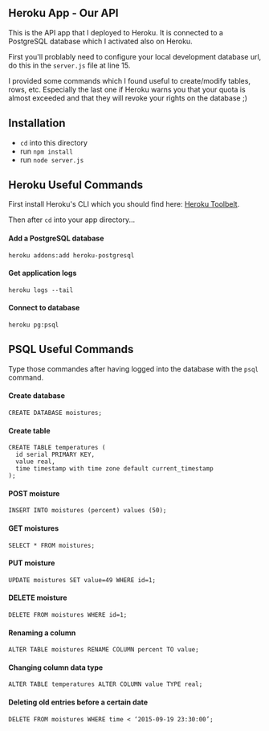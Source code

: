 ## Heroku App - Our API

This is the API app that I deployed to Heroku. It is connected to a PostgreSQL database which I activated also on Heroku. 

First you'll problably need to configure your local development database url, do this in the `server.js` file at line 15.

I provided some commands which I found useful to create/modify tables, rows, etc. Especially the last one if Heroku warns you that your quota is almost exceeded and that they will revoke your rights on the database ;)


## Installation

* `cd` into this directory
* run `npm install`
* run `node server.js`

## Heroku Useful Commands

First install Heroku's CLI which you should find here: [Heroku Toolbelt](https://toolbelt.heroku.com/).

Then after `cd` into your app directory...

#### Add a PostgreSQL database
```
heroku addons:add heroku-postgresql
```

#### Get application logs
```
heroku logs --tail
```

#### Connect to database
```
heroku pg:psql
```


## PSQL Useful Commands

Type those commandes after having logged into the database with the `psql` command.

#### Create database

```
CREATE DATABASE moistures;
```

#### Create table
```
CREATE TABLE temperatures (
  id serial PRIMARY KEY,
  value real,
  time timestamp with time zone default current_timestamp
);
```

#### POST moisture
```
INSERT INTO moistures (percent) values (50);
```

#### GET moistures
```
SELECT * FROM moistures;
```

#### PUT moisture
```
UPDATE moistures SET value=49 WHERE id=1;
```

#### DELETE moisture
```
DELETE FROM moistures WHERE id=1;
```

#### Renaming a column
```
ALTER TABLE moistures RENAME COLUMN percent TO value;
```

#### Changing column data type
```
ALTER TABLE temperatures ALTER COLUMN value TYPE real;
```

#### Deleting old entries before a certain date
```
DELETE FROM moistures WHERE time < ‘2015-09-19 23:30:00’;
```
